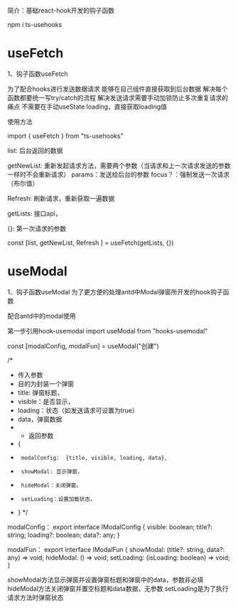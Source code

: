 简介：基础react-hook开发的钩子函数

npm i ts-usehooks
# useFetch

1、钩子函数useFetch

为了配合hooks进行发送数据请求
能够在自己组件直接获取到后台数据
解决每个函数都要统一写try/catch的流程
解决发送请求需要手动加锁防止多次重复请求的痛点
不需要在手动useState loading，直接获取loading值

使用方法

import { useFetch } from "ts-usehooks"

list: 后台返回的数据

getNewList: 重新发起请求方法，需要两个参数（当请求和上一次请求发送的参数一样时不会重新请求）
params：发送给后台的参数 focus？：强制发送一次请求（布尔值）

Refresh: 刷新请求，重新获取一遍数据

getLists: 接口api，

{}: 第一次请求的参数

const [list, getNewList, Refresh ] = useFetch(getLists, {})


# useModal
1、钩子函数useModal
为了更方便的处理antd中Modal弹窗所开发的hook钩子函数

配合antd中的modal使用

第一步引用hook-usemodal
import useModal from "hooks-usemodal"

const [modalConfig, modalFun] = useModal("创建")


/*
 *  传入参数
 *  目的为封装一个弹窗
 *  title: 弹窗标题，
 *  visible：是否显示，
 *  loading：状态（如发送请求可设置为true）
 *  data，弹窗数据
 *  *  返回参数
 *  {
 *      modalConfig:  {title, visible, loading, data},
 *      showModal: 显示弹窗，
 *      hideModal：关闭弹窗，
 *      setLoading：设置加载状态，
 *  }
*/

modalConfig：
export interface IModalConfig {
    visible: boolean;
    title?: string;
    loading?: boolean;
    data?: any;
}

modalFun：
export interface IModalFun {
    showModal: (title?: string, data?: any) => void;
    hideModal: () => void;
    setLoading: (isLoading: boolean) => void;
}

showModal方法显示弹窗并设置弹窗标题和弹窗中的data，参数非必填
hideModal方法关闭弹窗并置空标题和data数据，无参数
setLoading是为了执行请求方法时弹窗状态


